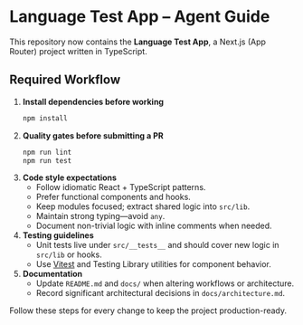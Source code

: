 # Language Test App – Agent Guide

This repository now contains the **Language Test App**, a Next.js (App Router) project written in TypeScript.

## Required Workflow

1. **Install dependencies before working**
   ```bash
   npm install
   ```
2. **Quality gates before submitting a PR**
   ```bash
   npm run lint
   npm run test
   ```
3. **Code style expectations**
   - Follow idiomatic React + TypeScript patterns.
   - Prefer functional components and hooks.
   - Keep modules focused; extract shared logic into `src/lib`.
   - Maintain strong typing—avoid `any`.
   - Document non-trivial logic with inline comments when needed.
4. **Testing guidelines**
   - Unit tests live under `src/__tests__` and should cover new logic in `src/lib` or hooks.
   - Use [Vitest](https://vitest.dev) and Testing Library utilities for component behavior.
5. **Documentation**
   - Update `README.md` and `docs/` when altering workflows or architecture.
   - Record significant architectural decisions in `docs/architecture.md`.

Follow these steps for every change to keep the project production-ready.
